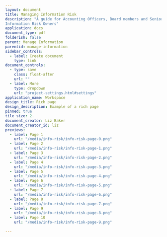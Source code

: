 ```yaml
---
layout: document
title: Managing Information Risk
description: "A guide for Accounting Officers, Board members and Senior
Information Risk Owners"
application: docs
document_type: pdf
folderish: false
parent: Manage Information
parentid: manage-information
sidebar_controls:
  - label: Create document
    type: link
document_controls:
  - type: save
    class: float-after
    url: ""
  - label: More
    type: dropdown
    url: "project-settings.html#settings"
application_name: Workspace
design_title: Rich page
design_description: Example of a rich page
pinned: true
tile_size: 2.
document_creator: Liz Baker
document_creator_id: liz
previews:
  - label: Page 1
    url: "/media/info-risk/info-risk-page-0.png"
  - label: Page 2
    url: "/media/info-risk/info-risk-page-1.png"
  - label: Page 3
    url: "/media/info-risk/info-risk-page-2.png"
  - label: Page 4
    url: "/media/info-risk/info-risk-page-3.png"
  - label: Page 5
    url: "/media/info-risk/info-risk-page-4.png"
  - label: Page 6
    url: "/media/info-risk/info-risk-page-5.png"
  - label: Page 7
    url: "/media/info-risk/info-risk-page-6.png"
  - label: Page 8
    url: "/media/info-risk/info-risk-page-7.png"
  - label: Page 9
    url: "/media/info-risk/info-risk-page-8.png"
  - label: Page 10
    url: "/media/info-risk/info-risk-page-9.png"

---
```

